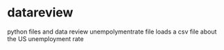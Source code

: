 # datareview
python files and data review
unempolymentrate file loads a csv file about the US unemployment rate
